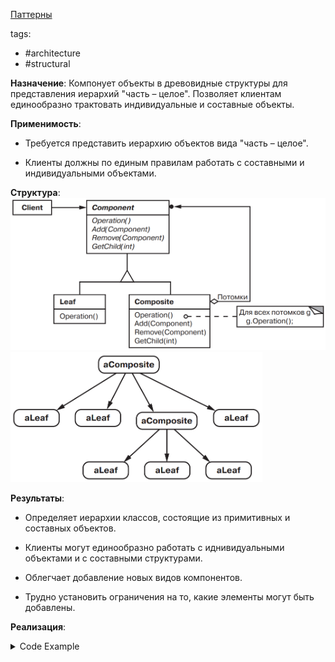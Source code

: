 [Паттерны](../../Patterns.md)

tags:

- #architecture
- #structural

**Назначение**: Компонует объекты в древовидные структуры для представления иерархий "часть – целое". Позволяет клиентам единообразно трактовать индивидуальные и составные объекты.

**Применимость**:

- Требуется представить иерархию объектов вида "часть – целое".

- Клиенты должны по единым правилам работать с составными и индивидуальными объектами.

**Структура**:
<img src="./Composite.png" alt="Composite Structure">
<img src="./CompositeTree.png" alt="CompositeTree example" width="80%">

**Результаты**:

- Определяет иерархии классов, состоящие из примитивных и составных объектов.

- Клиенты могут единообразно работать с иднивидуальными объектами и с составными структурами.

- Облегчает добавление новых видов компонентов.

- Трудно установить ограничения на то, какие элементы могут быть добавлены.

**Реализация**:

<details>
 <summary>Code Example</summary>
 
 ```js
 class Equipment {
  constructor(name) {
    this.name = name;
  }
  
  power() {}
  netPrice() {}
  discontPrice() {}
  
  add() {}
  remove() {}
}
  
class FloppyDisk extends Equipment {
  constructor(name, power, price) {
    super(name);
    this.price = price;
    this.power = power;
  }
  
  power() {
    return this.power;
  }
  netPrice() {
    return this.price;
  }
  discontPrice() {
    return this.price * 0.9;
  }
}
  
class CompositeEquipment extends Equipment {
  constructor(name) {
    super();
    this.equipment = new Set();
  }
  
  power() {}
  netPrice() {
    let total = 0;
    this.equipment.forEach((el) => {
      total += el.netPrice();
    });
  
    return total;
  }
  discontPrice() {
    return this.netPrice() * 0.9;
  }
  
  add(equipment) {
    this.equipment.add(equipment);
  }
  remove(equipment) {
    this.equipment.delete(equipment);
  }
}
  
class Chassis extends CompositeEquipment {
  constructor(name) {
    super(name);
  }
}
  
class Cabinet extends CompositeEquipment {
  // корпус
  constructor(name) {
    super(name);
  }
}
  
class Bus extends Equipment {
  constructor(name, price) {
    super(name);
    this.price = price;
  }
}
  
class Card extends Equipment {
  constructor(name, price) {
    super(name);
    this.price = price;
  }
}
  
const cabinet = new Cabinet('PC Cabinet');
const chassis = new Chassis('PC Chassis');
  
cabinet.add(chassis);
  
const bus = new Bus('MCA Bus');
bus.add(new Card('16Mbs Token Ring'));
  
chassis.add(bus);
chassis.add(new FloppyDisk('3.5in Floppy'));
  
console.log('The net prise is', chassis.netPrice());
  
 ```
</details>
